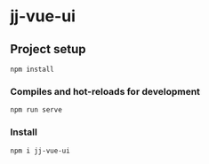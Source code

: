 # jj-vue-ui

## Project setup
```
npm install
```

### Compiles and hot-reloads for development
```
npm run serve
```

### Install
```
npm i jj-vue-ui
```
